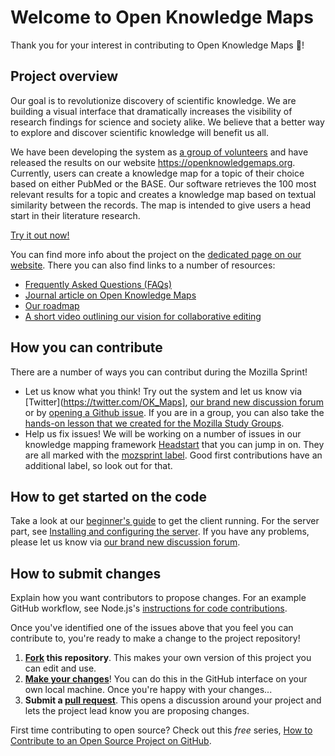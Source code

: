 # Welcome to Open Knowledge Maps

Thank you for your interest in contributing to Open Knowledge Maps :tada:! 

## Project overview

Our goal is to revolutionize discovery of scientific knowledge. We are building a visual interface that dramatically increases the visibility of research findings for science and society alike. We believe that a better way to explore and discover scientific knowledge will benefit us all.

We have been developing the system as [a group of volunteers](https://openknowledgemaps.org/team) and have released the results on our website https://openknowledgemaps.org. Currently, users can create a knowledge map for a topic of their choice based on either PubMed or the BASE. Our software retrieves the 100 most relevant results for a topic and creates a knowledge map based on textual similarity between the records. The map is intended to give users a head start in their literature research.

[Try it out now!](https://openknowledgemaps.org/index.php#search)

You can find more info about the project on the [dedicated page on our website](https://openknowledgemaps.org/about). There you can also find links to a number of resources:

* [Frequently Asked Questions (FAQs)](https://openknowledgemaps.org/faqs.php)
* [Journal article on Open Knowledge Maps](http://0277.ch/ojs/index.php/cdrs_0277/article/view/157/355)
* [Our roadmap](https://github.com/OpenKnowledgeMaps/open-discovery/blob/master/roadmap.md)
* [A short video outlining our vision for collaborative editing](https://vimeo.com/188647919)

## How you can contribute

There are a number of ways you can contribut during the Mozilla Sprint! 

* Let us know what you think! Try out the system and let us know via [Twitter](https://twitter.com/OK_Maps], [our brand new discussion forum](https://groups.google.com/forum/#!forum/okmaps-discuss) or by [opening a Github issue](https://github.com/OpenKnowledgeMaps/Headstart/issues). If you are in a group, you can also take the [hands-on lesson that we created for the Mozilla Study Groups](https://github.com/OpenKnowledgeMaps/learning-materials/blob/master/mozilla-study-group-lesson.md).
* Help us fix issues! We will be working on a number of issues in our knowledge mapping framework [Headstart](https://openknowledgemaps.org/Headstart) that you can jump in on. They are all marked with the [mozsprint label](https://github.com/OpenKnowledgeMaps/Headstart/issues?q=is%3Aissue+is%3Aopen+label%3Amozsprint). Good first contributions have an additional label, so look out for that.

## How to get started on the code

Take a look at our [beginner's guide](https://github.com/OpenKnowledgeMaps/Headstart#getting-started) to get the client running. For the server part, see [Installing and configuring the server](https://github.com/OpenKnowledgeMaps/Headstart/blob/master/doc/server_config.md). If you have any problems, please let us know via [our brand new discussion forum](https://groups.google.com/forum/#!forum/okmaps-discuss).

## How to submit changes

Explain how you want contributors to propose changes. For an example GitHub workflow, see Node.js's [instructions for code contributions](https://github.com/nodejs/node/blob/master/CONTRIBUTING.md#code-contributions).

Once you've identified one of the issues above that you feel you can contribute to, you're ready to make a change to the project repository!
 
1. **[Fork](https://help.github.com/articles/fork-a-repo/) this repository**. This makes your own version of this project you can edit and use.
2. **[Make your changes](https://guides.github.com/activities/forking/#making-changes)**! You can do this in the GitHub interface on your own local machine. Once you're happy with your changes...
3. **Submit a [pull request](https://help.github.com/articles/proposing-changes-to-a-project-with-pull-requests/)**. This opens a discussion around your project and lets the project lead know you are proposing changes.

First time contributing to open source? Check out this *free* series, [How to Contribute to an Open Source Project on GitHub](https://egghead.io/series/how-to-contribute-to-an-open-source-project-on-github).
